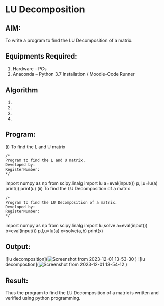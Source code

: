 # LU Decomposition 

## AIM:
To write a program to find the LU Decomposition of a matrix.

## Equipments Required:
1. Hardware – PCs
2. Anaconda – Python 3.7 Installation / Moodle-Code Runner

## Algorithm
1. 
2. 
3. 
4. 

## Program:
(i) To find the L and U matrix
```
/*
Program to find the L and U matrix.
Developed by: 
RegisterNumber: 
*/
```
import numpy as np
from scipy.linalg import lu
a=eval(input())
p,l,u=lu(a)
print(l)
print(u)
(ii) To find the LU Decomposition of a matrix
```
/*
Program to find the LU Decomposition of a matrix.
Developed by: 
RegisterNumber: 
*/
```
import numpy as np
from scipy.linalg import lu,solve
a=eval(input())
b=eval(input())
p,l,u=lu(a)
x=solve(a,b)
print(x)

## Output:
![lu decomposition](![Screenshot from 2023-12-01 13-53-30](https://github.com/premsuryas/LU-Decomposition/assets/147473858/b31beb78-05c5-4511-b966-f078453fa071)
)
![lu decompostion](![Screenshot from 2023-12-01 13-54-12](https://github.com/premsuryas/LU-Decomposition/assets/147473858/c0f07ba2-6093-4592-9f7e-bcf80d3e9195)
)
## Result:
Thus the program to find the LU Decomposition of a matrix is written and verified using python programming.

